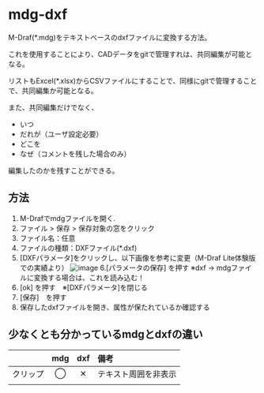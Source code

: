 # mdg-dxf
M-Draf(*.mdg)をテキストベースのdxfファイルに変換する方法。

これを使用することにより、CADデータをgitで管理すれは、共同編集が可能となる。

リストもExcel(*.xlsx)からCSVファイルにすることで、同様にgitで管理することで、共同編集か可能となる。

また、共同編集だけでなく、
* いつ
* だれが（ユーザ設定必要）
* どこを
* なぜ（コメントを残した場合のみ）
  
編集したのかを残すことができる。



## 方法
1. M-Drafでmdgファイルを開く.
2. ファイル > 保存 > 保存対象の窓をクリック
3. ファイル名：任意
4. ファイルの種類：DXFファイル(*.dxf)
5. [DXFパラメータ]をクリックし、以下画像を参考に変更（M-Draf Lite体験版での実績より）
![image](https://github.com/user-attachments/assets/1a270091-b538-4b5b-b6d1-86f80d213db7)
6.[パラメータの保存] を押す ※dxf → mdgファイルに変換する場合は、これを読み込む！
7. [ok] を押す　※[DXFパラメータ]を閉じる
8. [保存]　を押す
9. 保存したdxfファイルを開き、属性が保たれているか確認する



## 少なくとも分かっているmdgとdxfの違い
|   | mdg | dxf | 備考 |
|:----|:----:|:----:|:---- |
| クリップ | ◯ | ✕ | テキスト周囲を非表示 |
| |  |  |

